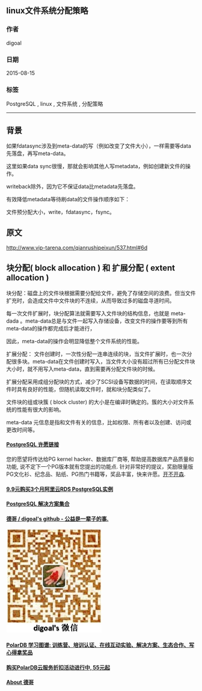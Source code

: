 ## linux文件系统分配策略  
                                                   
### 作者                                  
digoal                                  
                                  
### 日期                                   
2015-08-15                             
                                    
### 标签                                  
PostgreSQL , linux , 文件系统 , 分配策略      
                                              
----                                              
                                               
## 背景                                   
如果fdatasync涉及到meta-data的写（例如改变了文件大小），一样需要等data先落盘，再写meta-data。  
  
这里如果data sync很慢，那就会影响其他人写metadata，例如创建新文件的操作。  
  
writeback除外，因为它不保证data比metadata先落盘。  
  
有效降低metadata等待刷data的文件操作顺序如下：  
  
文件预分配大小，write，fdatasync，fsync。  
  
## 原文  
http://www.vip-tarena.com/qianrushipeixun/537.html#6d  
  
## 块分配( block allocation ) 和 扩展分配  ( extent allocation )  
  
块分配：磁盘上的文件块根据需要分配给文件，避免了存储空间的浪费。但当文件扩充时，会造成文件中文件块的不连续，从而导致过多的磁盘寻道时间。  
  
每一次文件扩展时，块分配算法就需要写入文件块的结构信息，也就是 meta-dada 。meta-data总是与文件一起写入存储设备，改变文件的操作要等到所有meta-data的操作都完成后才能进行，  
  
因此，meta-data的操作会明显降低整个文件系统的性能。  
  
扩展分配： 文件创建时，一次性分配一连串连续的块，当文件扩展时，也一次分配很多块。meta-data在文件创建时写入，当文件大小没有超过所有已分配文件块大小时，就不用写入meta-data，直到需要再分配文件块的时候。  
  
扩展分配采用成组分配块的方式，减少了SCSI设备写数据的时间，在读取顺序文件时具有良好的性能，但随机读取文件时，就和块分配类似了。  
  
文件块的组或块簇 ( block cluster) 的大小是在编译时确定的。簇的大小对文件系统的性能有很大的影响。  
  
meta-data 元信息是指和文件有关的信息，比如权限、所有者以及创建、访问或更改时间等。  
  
  
  
  
  
  
  
  
  
  
  
  
  
  
  
  
  
  
  
  
  
  
  
  
  
  
  
  
  
  
  
  
  
  
  
  
  
  
  
  
  
  
  
  
  
  
  
  
  
  
  
  
  
  
  
  
  
  
  
  
  
  
  
  
  
  
  
  
  
  
  
  
  
#### [PostgreSQL 许愿链接](https://github.com/digoal/blog/issues/76 "269ac3d1c492e938c0191101c7238216")
您的愿望将传达给PG kernel hacker、数据库厂商等, 帮助提高数据库产品质量和功能, 说不定下一个PG版本就有您提出的功能点. 针对非常好的提议，奖励限量版PG文化衫、纪念品、贴纸、PG热门书籍等，奖品丰富，快来许愿。[开不开森](https://github.com/digoal/blog/issues/76 "269ac3d1c492e938c0191101c7238216").  
  
  
#### [9.9元购买3个月阿里云RDS PostgreSQL实例](https://www.aliyun.com/database/postgresqlactivity "57258f76c37864c6e6d23383d05714ea")
  
  
#### [PostgreSQL 解决方案集合](https://yq.aliyun.com/topic/118 "40cff096e9ed7122c512b35d8561d9c8")
  
  
#### [德哥 / digoal's github - 公益是一辈子的事.](https://github.com/digoal/blog/blob/master/README.md "22709685feb7cab07d30f30387f0a9ae")
  
  
![digoal's wechat](../pic/digoal_weixin.jpg "f7ad92eeba24523fd47a6e1a0e691b59")
  
  
#### [PolarDB 学习图谱: 训练营、培训认证、在线互动实验、解决方案、生态合作、写心得拿奖品](https://www.aliyun.com/database/openpolardb/activity "8642f60e04ed0c814bf9cb9677976bd4")
  
  
#### [购买PolarDB云服务折扣活动进行中, 55元起](https://www.aliyun.com/activity/new/polardb-yunparter?userCode=bsb3t4al "e0495c413bedacabb75ff1e880be465a")
  
  
#### [About 德哥](https://github.com/digoal/blog/blob/master/me/readme.md "a37735981e7704886ffd590565582dd0")
  
